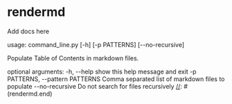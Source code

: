 # rendermd

Add docs here

<!--start:toc-->
<!--end-->

[//]: # (rendermd.shell.start`python -m rendermd.command_line --help`)
usage: command_line.py [-h] [-p PATTERNS] [--no-recursive]

Populate Table of Contents in markdown files.

optional arguments:
  -h, --help            show this help message and exit
  -p PATTERNS, --pattern PATTERNS
                        Comma separated list of markdown files to populate
  --no-recursive        Do not search for files recursively
[//]: # (rendermd.end)
